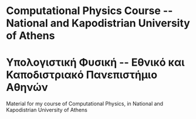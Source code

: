 # Computational Physics Course --  National and Kapodistrian University of Athens
# Υπολογιστική Φυσική -- Εθνικό και Καποδιστριακό Πανεπιστήμιο Αθηνών
Material for my course of Computational Physics, in National and Kapodistrian University of Athens
